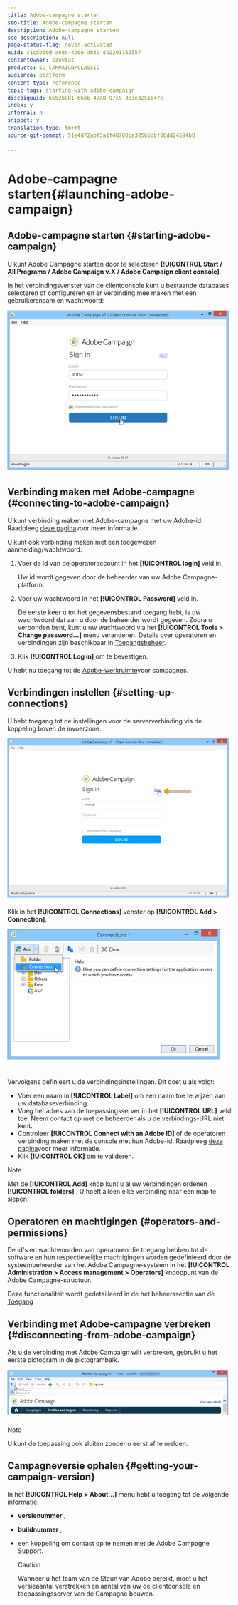 ```yaml
---
title: Adobe-campagne starten
seo-title: Adobe-campagne starten
description: Adobe-campagne starten
seo-description: null
page-status-flag: never-activated
uuid: c1c5bb0d-ae8e-4b0e-ab39-8b2291162557
contentOwner: sauviat
products: SG_CAMPAIGN/CLASSIC
audience: platform
content-type: reference
topic-tags: starting-with-adobe-campaign
discoiquuid: 6652b081-66b6-47a8-97e5-383e3251647e
index: y
internal: n
snippet: y
translation-type: tm+mt
source-git-commit: 51e4d72abf3a1f48700ca38566dbf06dd24594b8

---
```



# Adobe-campagne starten{#launching-adobe-campaign}

## Adobe-campagne starten {#starting-adobe-campaign}

U kunt Adobe Campagne starten door te selecteren **[!UICONTROL Start / All Programs / Adobe Campaign v.X / Adobe Campaign client console]**.

In het verbindingsvenster van de clientconsole kunt u bestaande databases selecteren of configureren en er verbinding mee maken met een gebruikersnaam en wachtwoord:

![](assets/s_ncs_user_login.png)

## Verbinding maken met Adobe-campagne {#connecting-to-adobe-campaign}

U kunt verbinding maken met Adobe-campagne met uw Adobe-id. Raadpleeg [deze pagina](../../integrations/using/about-adobe-id.md)voor meer informatie.

U kunt ook verbinding maken met een toegewezen aanmelding/wachtwoord:

1. Voer de id van de operatoraccount in het **[!UICONTROL login]** veld in.

   Uw id wordt gegeven door de beheerder van uw Adobe Campagne-platform.

1. Voer uw wachtwoord in het **[!UICONTROL Password]** veld in.

   De eerste keer u tot het gegevensbestand toegang hebt, is uw wachtwoord dat aan u door de beheerder wordt gegeven. Zodra u verbonden bent, kunt u uw wachtwoord via het **[!UICONTROL Tools > Change password...]** menu veranderen. Details over operatoren en verbindingen zijn beschikbaar in [Toegangsbeheer](../../platform/using/access-management.md).

1. Klik **[!UICONTROL Log in]** om te bevestigen.

U hebt nu toegang tot de [Adobe-werkruimte](../../platform/using/adobe-campaign-workspace.md)voor campagnes.

## Verbindingen instellen {#setting-up-connections}

U hebt toegang tot de instellingen voor de serververbinding via de koppeling boven de invoerzone.

![](assets/s_ncs_user_connections_management.png)

Klik in het **[!UICONTROL Connections]** venster op **[!UICONTROL Add > Connection]**.

![](assets/s_ncs_user_add_connexion.png)

Vervolgens definieert u de verbindingsinstellingen. Dit doet u als volgt:

* Voer een naam in **[!UICONTROL Label]** om een naam toe te wijzen aan uw databaseverbinding.
* Voeg het adres van de toepassingsserver in het **[!UICONTROL URL]** veld toe. Neem contact op met de beheerder als u de verbindings-URL niet kent.
* Controleer **[!UICONTROL Connect with an Adobe ID]** of de operatoren verbinding maken met de console met hun Adobe-id. Raadpleeg [deze pagina](../../integrations/using/about-adobe-id.md)voor meer informatie.
* Klik **[!UICONTROL OK]** om te valideren.

>[!NOTE]
>
>Met de **[!UICONTROL Add]** knop kunt u al uw verbindingen ordenen **[!UICONTROL folders]** . U hoeft alleen elke verbinding naar een map te slepen.

## Operatoren en machtigingen {#operators-and-permissions}

De id&#39;s en wachtwoorden van operatoren die toegang hebben tot de software en hun respectievelijke machtigingen worden gedefinieerd door de systeembeheerder van het Adobe Campagne-systeem in het **[!UICONTROL Administration > Access management > Operators]** knooppunt van de Adobe Campagne-structuur.

Deze functionaliteit wordt gedetailleerd in de het beheerssectie van de [Toegang](../../platform/using/access-management.md) .

## Verbinding met Adobe-campagne verbreken {#disconnecting-from-adobe-campaign}

Als u de verbinding met Adobe Campaign wilt verbreken, gebruikt u het eerste pictogram in de pictogrambalk.

![](assets/s_ncs_user_deconnexion.png)

>[!NOTE]
>
>U kunt de toepassing ook sluiten zonder u eerst af te melden.

## Campagneversie ophalen {#getting-your-campaign-version}

In het **[!UICONTROL Help > About...]** menu hebt u toegang tot de volgende informatie:

* **versienummer** ,
* **buildnummer** ,
* een koppeling om contact op te nemen met de Adobe Campagne Support.

   >[!CAUTION]
   >
   >Wanneer u het team van de Steun van Adobe bereikt, moet u het versieaantal verstrekken en aantal van uw de cliëntconsole en toepassingsserver van de Campagne bouwen.

